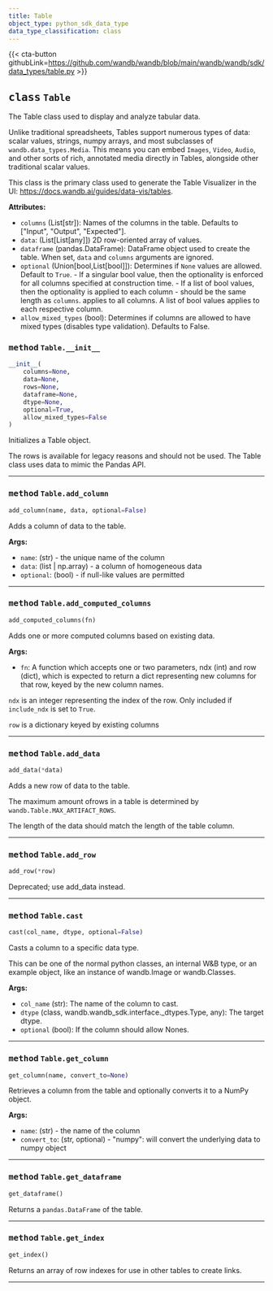```yaml
---
title: Table
object_type: python_sdk_data_type
data_type_classification: class
---
```


{{< cta-button githubLink=https://github.com/wandb/wandb/blob/main/wandb/wandb/sdk/data_types/table.py >}}




## <kbd>class</kbd> `Table`
The Table class used to display and analyze tabular data. 

Unlike traditional spreadsheets, Tables support numerous types of data: scalar values, strings, numpy arrays, and most subclasses of `wandb.data_types.Media`. This means you can embed `Images`, `Video`, `Audio`, and other sorts of rich, annotated media directly in Tables, alongside other traditional scalar values. 

This class is the primary class used to generate the Table Visualizer in the UI: https://docs.wandb.ai/guides/data-vis/tables. 



**Attributes:**
 
 - `columns` (List[str]):  Names of the columns in the table.  Defaults to ["Input", "Output", "Expected"]. 
 - `data`:  (List[List[any]]) 2D row-oriented array of values. 
 - `dataframe` (pandas.DataFrame):  DataFrame object used to create the table.  When set, `data` and `columns` arguments are ignored. 
 - `optional` (Union[bool,List[bool]]):  Determines if `None` values are  allowed. Default to `True`. 
        - If a singular bool value, then the optionality is enforced for all  columns specified at construction time. 
        - If a list of bool values, then the optionality is applied to each  column - should be the same length as `columns`.  applies to all columns. A list of bool values applies to each  respective column. 
 - `allow_mixed_types` (bool):  Determines if columns are allowed to have  mixed types (disables type validation). Defaults to False. 

### <kbd>method</kbd> `Table.__init__`

```python
__init__(
    columns=None,
    data=None,
    rows=None,
    dataframe=None,
    dtype=None,
    optional=True,
    allow_mixed_types=False
)
```

Initializes a Table object. 

The rows is available for legacy reasons and should not be used. The Table class uses data to mimic the Pandas API. 




---

### <kbd>method</kbd> `Table.add_column`

```python
add_column(name, data, optional=False)
```

Adds a column of data to the table. 



**Args:**
 
 - `name`:  (str) - the unique name of the column 
 - `data`:  (list | np.array) - a column of homogeneous data 
 - `optional`:  (bool) - if null-like values are permitted 

---

### <kbd>method</kbd> `Table.add_computed_columns`

```python
add_computed_columns(fn)
```

Adds one or more computed columns based on existing data. 



**Args:**
 
 - `fn`:  A function which accepts one or two parameters, ndx (int) and row (dict),  which is expected to return a dict representing new columns for that row, keyed  by the new column names. 

 `ndx` is an integer representing the index of the row. Only included if `include_ndx`  is set to `True`. 

 `row` is a dictionary keyed by existing columns 

---

### <kbd>method</kbd> `Table.add_data`

```python
add_data(*data)
```

Adds a new row of data to the table. 

The maximum amount ofrows in a table is determined by `wandb.Table.MAX_ARTIFACT_ROWS`. 

The length of the data should match the length of the table column. 

---

### <kbd>method</kbd> `Table.add_row`

```python
add_row(*row)
```

Deprecated; use add_data instead. 

---


### <kbd>method</kbd> `Table.cast`

```python
cast(col_name, dtype, optional=False)
```

Casts a column to a specific data type. 

This can be one of the normal python classes, an internal W&B type, or an example object, like an instance of wandb.Image or wandb.Classes. 



**Args:**
 
 - `col_name` (str):  The name of the column to cast. 
 - `dtype` (class, wandb.wandb_sdk.interface._dtypes.Type, any):  The  target dtype. 
 - `optional` (bool):  If the column should allow Nones. 

---


### <kbd>method</kbd> `Table.get_column`

```python
get_column(name, convert_to=None)
```

Retrieves a column from the table and optionally converts it to a NumPy object. 



**Args:**
 
 - `name`:  (str) - the name of the column 
 - `convert_to`:  (str, optional) 
        - "numpy": will convert the underlying data to numpy object 

---

### <kbd>method</kbd> `Table.get_dataframe`

```python
get_dataframe()
```

Returns a `pandas.DataFrame` of the table. 

---

### <kbd>method</kbd> `Table.get_index`

```python
get_index()
```

Returns an array of row indexes for use in other tables to create links. 

---






